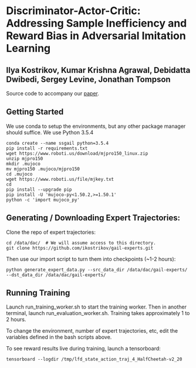 Discriminator-Actor-Critic: Addressing Sample Inefficiency and Reward Bias in Adversarial Imitation Learning
============================================================================================================
Ilya Kostrikov, Kumar Krishna Agrawal, Debidatta Dwibedi, Sergey Levine, Jonathan Tompson
-----------------------------------------------------------------------------------------

Source code to accompany our [paper](https://arxiv.org/abs/1809.02925).

Getting Started
--------------------

We use conda to setup the environments, but any other package manager should suffice. We use Python 3.5.4

```
conda create --name ssgail python=3.5.4
pip install -r requirements.txt
wget https://www.roboti.us/download/mjpro150_linux.zip
unzip mjpro150
mkdir .mujoco
mv mjpro150 .mujoco/mjpro150
cd .mujoco
wget https://www.roboti.us/file/mjkey.txt
cd
pip install --upgrade pip
pip install -U 'mujoco-py<1.50.2,>=1.50.1'
python -c 'import mujoco_py'
```

Generating / Downloading Expert Trajectories:
-------------------------------

Clone the repo of expert trajectories:

```
cd /data/dac/  # We will assume access to this directory.
git clone https://github.com/ikostrikov/gail-experts.git
```

Then use our import script to turn them into checkpoints (~1-2 hours):

```
python generate_expert_data.py --src_data_dir /data/dac/gail-experts/ --dst_data_dir /data/dac/gail-experts/
```

Running Training
----------------

Launch run_training_worker.sh to start the training worker. Then in another
terminal, launch run_evaluation_worker.sh. Training takes approximately 1 to 2
hours.

To change the environment, number of expert trajectories, etc, edit the
variables defined in the bash scripts above.

To see reward results live during training, launch a tensorboard:

    tensorboard --logdir /tmp/lfd_state_action_traj_4_HalfCheetah-v2_20
